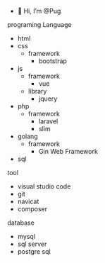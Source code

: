 - 👋 Hi, I’m @Pug

programing Language
- html 
- css
  - framework
    - bootstrap
- js
  - framework
    - vue
  - library
    - jquery
- php
  - framework
    - laravel
    - slim                
- golang
  - framework
    - Gin Web Framework
- sql   
  
tool
  -  visual studio code
  -  git
  -  navicat
  -  composer

database
  - mysql
  - sql server
  - postgre sql
  
<!---
Pugpaprika21/Pugpaprika21 is a ✨ special ✨ repository because its `README.md` (this file) appears on your GitHub profile.
You can click the Preview link to take a look at your changes.
--->
